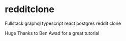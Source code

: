 # redditclone

Fullstack graphql typescript react postgres reddit clone

Huge Thanks to Ben Awad for a great tutorial
